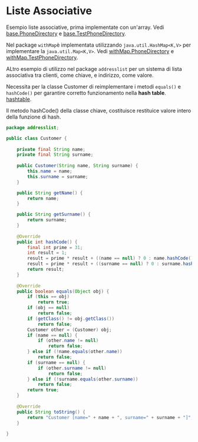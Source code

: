 # Liste Associative

Esempio liste associative, prima implementate con un'array. Vedi [base.PhoneDirectory](./scr/base/PhoneDirectory.java) e [base.TestPhoneDirectory](./scr/base/TestPhoneDirectory.java).

Nel package `withMap`è implementata utilizzando `java.util.HashMap<K,V>` per implementare la `java.util.Map<K,V>`. Vedi [withMap.PhoneDirectory](./scr/withMap/PhoneDirectory.java) e [withMap.TestPhoneDirectory](./scr/withMap/TestPhoneDirectory.java).

ALtro esempio di utilizzo nel package `addresslist` per un sistema di lista associativa tra clienti, come chiave, e indirizzo, come valore.

Necessita per la classe Customer di reimplementare i metodi `equals()` e `hashCode()` per garantire corretto funzionamento  nella **hash table**. 
[hashtable](./hashtable.PNG).

Il metodo hashCode() della classe chiave, costituisce restituice valore intero della funzione di hash.

```java
package addresslist;

public class Customer {
	
	private final String name;
	private final String surname;
	
	public Customer(String name, String surname) {
		this.name = name;
		this.surname = surname;
	}

	public String getName() {
		return name;
	}

	public String getSurname() {
		return surname;
	}
    
	@Override
	public int hashCode() {
		final int prime = 31;
		int result = 1;
		result = prime * result + ((name == null) ? 0 : name.hashCode());
		result = prime * result + ((surname == null) ? 0 : surname.hashCode());
		return result;
	}
	
	@Override
	public boolean equals(Object obj) {
		if (this == obj)
			return true;
		if (obj == null)
			return false;
		if (getClass() != obj.getClass())
			return false;
		Customer other = (Customer) obj;
		if (name == null) {
			if (other.name != null)
				return false;
		} else if (!name.equals(other.name))
			return false;
		if (surname == null) {
			if (other.surname != null)
				return false;
		} else if (!surname.equals(other.surname))
			return false;
		return true;
	}
	
	@Override
	public String toString() {
		return "Customer [name=" + name + ", surname=" + surname + "]";
	}
	
}

```





